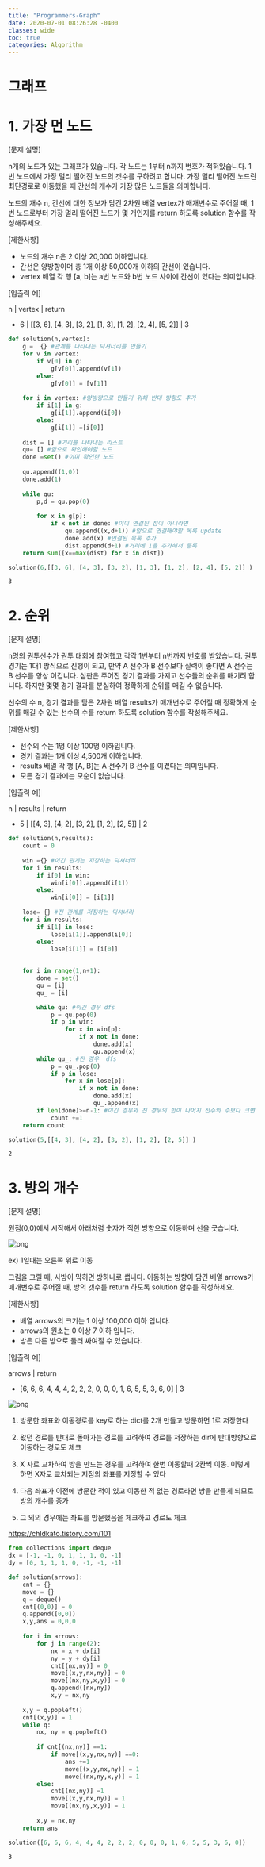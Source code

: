 ```yaml
---
title: "Programmers-Graph"
date: 2020-07-01 08:26:28 -0400
classes: wide
toc: true
categories: Algorithm
---
```


# 그래프

# 1. 가장 먼 노드

[문제 설명]

n개의 노드가 있는 그래프가 있습니다. 각 노드는 1부터 n까지 번호가 적혀있습니다. 1번 노드에서 가장 멀리 떨어진 노드의 갯수를 구하려고 합니다. 가장 멀리 떨어진 노드란 최단경로로 이동했을 때 간선의 개수가 가장 많은 노드들을 의미합니다.

노드의 개수 n, 간선에 대한 정보가 담긴 2차원 배열 vertex가 매개변수로 주어질 때, 1번 노드로부터 가장 멀리 떨어진 노드가 몇 개인지를 return 하도록 solution 함수를 작성해주세요.

[제한사항]
- 노드의 개수 n은 2 이상 20,000 이하입니다.
- 간선은 양방향이며 총 1개 이상 50,000개 이하의 간선이 있습니다.
- vertex 배열 각 행 [a, b]는 a번 노드와 b번 노드 사이에 간선이 있다는 의미입니다.

[입출력 예]

n	|  vertex	|  return
- 6	|  [[3, 6], [4, 3], [3, 2], [1, 3], [1, 2], [2, 4], [5, 2]]	|  3


```python
def solution(n,vertex):
    g =  {} #관계를 나타내는 딕셔너리를 만들기
    for v in vertex:
        if v[0] in g:
            g[v[0]].append(v[1])
        else:
            g[v[0]] = [v[1]]
            
    for i in vertex: #양방향으로 만들기 위해 반대 방향도 추가
        if i[1] in g:
            g[i[1]].append(i[0])
        else:
            g[i[1]] =[i[0]]
    
    dist = [] #거리를 나타내는 리스트
    qu= [] #앞으로 확인해야할 노드
    done =set() #이미 확인한 노드
    
    qu.append((1,0))
    done.add(1)
    
    while qu:
        p,d = qu.pop(0)
        
        for x in g[p]:
            if x not in done: #이미 연결된 점이 아니라면
                qu.append((x,d+1)) #앞으로 연결해야할 목록 update
                done.add(x) #연결된 목록 추가
                dist.append(d+1) #거리에 1을 추가해서 등록
    return sum([x==max(dist) for x in dist])
```


```python
solution(6,[[3, 6], [4, 3], [3, 2], [1, 3], [1, 2], [2, 4], [5, 2]] )
```




    3



# 2. 순위

[문제 설명]

n명의 권투선수가 권투 대회에 참여했고 각각 1번부터 n번까지 번호를 받았습니다. 권투 경기는 1대1 방식으로 진행이 되고, 만약 A 선수가 B 선수보다 실력이 좋다면 A 선수는 B 선수를 항상 이깁니다. 심판은 주어진 경기 결과를 가지고 선수들의 순위를 매기려 합니다. 하지만 몇몇 경기 결과를 분실하여 정확하게 순위를 매길 수 없습니다.

선수의 수 n, 경기 결과를 담은 2차원 배열 results가 매개변수로 주어질 때 정확하게 순위를 매길 수 있는 선수의 수를 return 하도록 solution 함수를 작성해주세요.

[제한사항]
- 선수의 수는 1명 이상 100명 이하입니다.
- 경기 결과는 1개 이상 4,500개 이하입니다.
- results 배열 각 행 [A, B]는 A 선수가 B 선수를 이겼다는 의미입니다.
- 모든 경기 결과에는 모순이 없습니다.

[입출력 예]

n	| results	|  return
- 5	|  [[4, 3], [4, 2], [3, 2], [1, 2], [2, 5]]	|  2


```python
def solution(n,results):  
    count = 0
    
    win ={} #이긴 관게는 저장하는 딕셔너리
    for i in results:
        if i[0] in win:
            win[i[0]].append(i[1])
        else:
            win[i[0]] = [i[1]]
            
    lose= {} #진 관계를 저장하는 딕셔너리
    for i in results:
        if i[1] in lose:
            lose[i[1]].append(i[0])
        else:
            lose[i[1]] = [i[0]]

            
    for i in range(1,n+1):
        done = set()
        qu = [i]
        qu_ = [i]

        while qu: #이긴 경우 dfs
            p = qu.pop(0)
            if p in win:
                for x in win[p]:
                    if x not in done:
                        done.add(x)
                        qu.append(x)
        while qu_: #진 경우  dfs
            p = qu_.pop(0)
            if p in lose:
                for x in lose[p]:
                    if x not in done:
                        done.add(x)
                        qu_.append(x)
        if len(done)>=n-1: #이긴 경우와 진 경우의 합이 나머지 선수의 수보다 크면 순위를 가릴 수 있음
            count +=1
    return count
```


```python
solution(5,[[4, 3], [4, 2], [3, 2], [1, 2], [2, 5]] )
```




    2



# 3. 방의 개수

[문제 설명]

원점(0,0)에서 시작해서 아래처럼 숫자가 적힌 방향으로 이동하며 선을 긋습니다.

![png](/images/programmers_files/그래프0.png)

ex) 1일때는 오른쪽 위로 이동

그림을 그릴 때, 사방이 막히면 방하나로 샙니다.
이동하는 방향이 담긴 배열 arrows가 매개변수로 주어질 때, 방의 갯수를 return 하도록 solution 함수를 작성하세요.

[제한사항]
- 배열 arrows의 크기는 1 이상 100,000 이하 입니다.
- arrows의 원소는 0 이상 7 이하 입니다.
- 방은 다른 방으로 둘러 싸여질 수 있습니다.

[입출력 예]

arrows	|  return
- [6, 6, 6, 4, 4, 4, 2, 2, 2, 0, 0, 0, 1, 6, 5, 5, 3, 6, 0]	|  3

![png](/images/programmers_files/그래프1.png)

1. 방문한 좌표와 이동경로를 key로 하는 dict를 2개 만들고 방문하면 1로 저장한다

2. 왔던 경로를 반대로 돌아가는 경로를 고려하여 경로를 저장하는 dir에 반대방향으로 이동하는 경로도 체크

3. X 자로 교차하여 방을 만드는 경우를 고려하여 한번 이동할때 2칸씩 이동. 이렇게 하면 X자로 교차되는 지점의 좌표를 지정할 수 있다
4. 다음 좌표가 이전에 방문한 적이 있고 이동한 적 없는 경로라면 방을 만들게 되므로 방의 개수를 증가

5. 그 외의 경우에는 좌표를 방문했음을 체크하고 경로도 체크

https://chldkato.tistory.com/101


```python
from collections import deque
dx = [-1, -1, 0, 1, 1, 1, 0, -1]
dy = [0, 1, 1, 1, 0, -1, -1, -1]

def solution(arrows):
    cnt = {}
    move = {}
    q = deque()
    cnt[(0,0)] = 0
    q.append([0,0])
    x,y,ans = 0,0,0
    
    for i in arrows:
        for j in range(2):
            nx = x + dx[i]
            ny = y + dy[i]
            cnt[(nx,ny)] = 0
            move[(x,y,nx,ny)] = 0
            move[(nx,ny,x,y)] = 0
            q.append([nx,ny])
            x,y = nx,ny
            
    x,y = q.popleft()
    cnt[(x,y)] = 1
    while q:
        nx, ny = q.popleft()
        
        if cnt[(nx,ny)] ==1:
            if move[(x,y,nx,ny)] ==0:
                ans +=1
                move[(x,y,nx,ny)] = 1
                move[(nx,ny,x,y)] = 1
        else:
            cnt[(nx,ny)] =1
            move[(x,y,nx,ny)] = 1
            move[(nx,ny,x,y)] = 1
                
        x,y = nx,ny
    return ans
```


```python
solution([6, 6, 6, 4, 4, 4, 2, 2, 2, 0, 0, 0, 1, 6, 5, 5, 3, 6, 0])
```




    3


